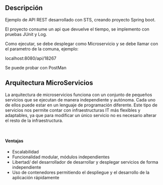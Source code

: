 <h2>Descripción</h2>

Ejemplo de API REST desarrollado con STS, creando proyecto Spring boot.

El proyecto consume un api que devuelve el tiempo, se implemento con pruebas JUnit y Log.

Como ejecutar, se debe desplegar como Microservicio y se debe llamar con el parametro de la comuna, ejemplo:

localhost:8080/api/18267

Se puede probar con PostMan


<h2>Arquitectura MicroServicios</h2>

La arquitectura de microservicios funciona con un conjunto de pequeños servicios que se ejecutan de manera independiente y autónoma. Cada uno de ellos puede estar en un lenguaje de programación diferente. Este tipo de servicios nos permite contar con infraestructuras IT más flexibles y adaptables, ya que para modificar un único servicio no es necesario alterar el resto de la infraestructura.

<br>

<h4>Ventajas</h4>

<ul> 
  <li>Escalabilidad </li>
  <li>Funcionalidad modular, módulos independientes </li>
  <li>Libertad/ del desarrollador de desarrollar y desplegar servicios de forma independiente </li>
  <li>Uso de contenedores permitiendo el despliegue y el desarrollo de la aplicación rápidamente</li>
</ul>

